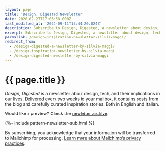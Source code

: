 ```yaml
---
layout: page
title: 'Design, Digested Newsletter'
date: 2020-02-27T17:03:58.000Z
last_modified_at: '2021-09-11T13:44:20.024Z'
description: Subscribe to Design, Digested, a newsletter about design, tech, their implication in our lives and the occasional photography work. 
excerpt: Subscribe to Design, Digested, a newsletter about design, tech, their implication in our lives and the occasional photography work. 
permalink: /design-inspiration-newsletter-silvia-maggi/
redirect_from:
  - /design-digested-a-newsletter-by-silvia-maggi/
  - /design-inspiration-newsletter-by-silvia-maggi
  - /design-digested-newsletter-by-silvia-maggi
---
```

# {{ page.title }}

<p class="lead"><em>Design, Digested</em> is a newsletter about design, tech, and their implications in our lives. Delivered every two weeks to your mailbox, it contains posts from the blog and carefully curated inspiration stories. Both in English and Italian.</p>

<p>Would like a preview? Check the <a href="https://us10.campaign-archive.com/home/?u=0c9027b00ef8ad1210adae70d&id=d77c0b18a8" target="_blank" rel="noopener">newletter archive</a>.</p>

{%- include pattern-newsletter-sub.html %}

<span class="smd-font-micro">By subscribing, you acknowledge that your information will be transferred to Mailchimp for processing. <a href="https://mailchimp.com/legal/" target="_blank" rel="noopener">Learn more about Mailchimp’s privacy practices</a>.</span>
